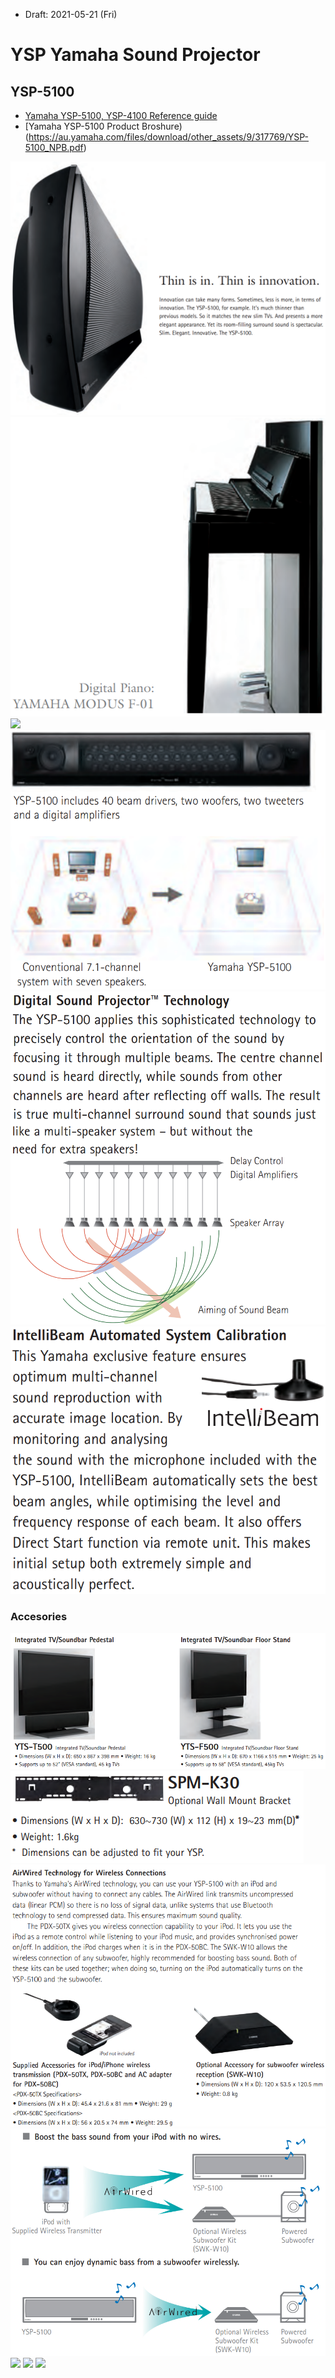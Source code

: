 * Draft: 2021-05-21 (Fri)

# YSP Yamaha Sound Projector


## YSP-5100
* [Yamaha YSP-5100, YSP-4100 Reference guide](https://manualzz.com/doc/50950913/yamaha-ysp-5100-quick-reference-guide)
* [Yamaha YSP-5100 Product Broshure)(https://au.yamaha.com/files/download/other_assets/9/317769/YSP-5100_NPB.pdf)

<img src='images/ysp-5100-1.png'>

<img src='images/ysp-5100-2.png'>

<img src='images/ysp-5100--3.png'>

<img src='images/ysp-5100-4.png'>

<img src='images/ysp-5100-5.png'>

<img src='images/ysp-5100-6.png'>

### Accesories
<img src='images/ysp-5100-accessories-1.png'>

<img src='images/ysp-5100-accessories-2.png'>

<img src='images/ysp-5100-accessories-3.png'>

<img src='images/ysp-5100-accessories-4.png'>

<img src='images/'>

<img src='images/'>

<img src='images/'>
